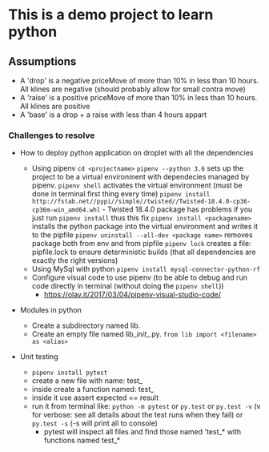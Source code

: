 # This is a demo project to learn python

## Assumptions
- A 'drop' is a negative priceMove of more than 10% in less than 10 hours. All klines are negative (should probably allow for small contra move)
- A 'raise' is a positive priceMove of more than 10% in less than 10 hours. All klines are positive
- A 'base' is a drop + a raise with less than 4 hours appart



### Challenges to resolve
- How to deploy python application on droplet with all the dependencies 
    - Using pipenv
     ` cd <projectname> `
     `pipenv --python 3.6` sets up the project to be a virtual environment with dependecies managed by pipenv.
     `pipenv shell` activates the virtual environment (must be done in terminal first thing every time) 
     `pipenv install http://fstab.net//pypi//simple//twisted//Twisted-18.4.0-cp36-cp36m-win_amd64.whl`  - Twisted 18.4.0 package has problems if you just run `pipenv install` thus this fix
     `pipenv install <packagename>` installs the python package into the virtual environment and writes it to the pipfile
     `pipenv uninstall --all-dev <package name>` removes package both from env and from pipfile
     `pipenv lock` creates a file: pipfile.lock to ensure deterministic builds (that all dependencies are exactly the right versions)
    - Using MySql with python
    `pipenv install mysql-connector-python-rf`
    - Configure visual code to use pipenv (to be able to debug and run code directly in terminal (without doing the `pipenv shell`))
        - https://olav.it/2017/03/04/pipenv-visual-studio-code/
    
    
- Modules in python
    - Create a subdirectory named lib.
    - Create an empty file named lib\__init__.py.
`from lib import <filename> as <alias>`
- Unit testing
    - `pipenv install pytest`
    - create a new file with name: test_<some name> 
    - inside create a function named: test_<some name>
    - inside it use assert expected == result
    - run it from terminal like: `python -m pytest` or `py.test` or `py.test -v` (v for verbose: see all details about the test runs when they fail) or `py.test -s` (-s will print all to console)
        - pytest will inspect all files and find those named 'test_* with functions named test_*